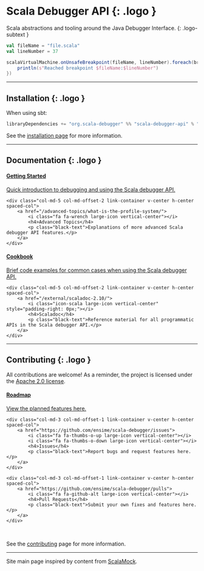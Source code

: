 # Scala Debugger API {: .logo }

Scala abstractions and tooling around the Java Debugger Interface.
{: .logo-subtext }

```scala
val fileName = "file.scala"
val lineNumber = 37

scalaVirtualMachine.onUnsafeBreakpoint(fileName, lineNumber).foreach(breakpointEvent => {
    println(s"Reached breakpoint $fileName:$lineNumber")
})
```

---

## <i class="fa fa-laptop large-icon vertical-center"></i> Installation {: .logo }

When using sbt:

```scala
libraryDependencies += "org.scala-debugger" %% "scala-debugger-api" % "1.0.0"
```

See the [installation page][installation] for more information.

---

## <i class="fa fa-gears large-icon vertical-center"></i> Documentation {: .logo }

<div class="row flex-container flex-container-center">
    <div class="col-md-5 link-container v-center h-center spaced-col">
        <a href="/getting-started/what-is-a-debugger/">
            <i class="fa fa-play-circle-o large-icon vertical-center"></i>
            <h4>Getting Started</h4>
            <p class="black-text">Quick introduction to debugging and using the Scala debugger API.</p>
        </a>
    </div>

    <div class="col-md-5 col-md-offset-2 link-container v-center h-center spaced-col">
        <a href="/advanced-topics/what-is-the-profile-system/">
            <i class="fa fa-wrench large-icon vertical-center"></i>
            <h4>Advanced Topics</h4>
            <p class="black-text">Explanations of more advanced Scala debugger API features.</p>
        </a>
    </div>
</div>

<div class="row flex-container flex-container-center">
    <div class="col-md-5 link-container v-center h-center spaced-col">
        <a href="/cookbook/creating-a-launching-debugger/">
            <i class="fa fa-book large-icon vertical-center"></i>
            <h4>Cookbook</h4>
            <p class="black-text">Brief code examples for common cases when using the Scala debugger API.</p>
        </a>
    </div>

    <div class="col-md-5 col-md-offset-2 link-container v-center h-center spaced-col">
        <a href="/external/scaladoc-2.10/">
            <i class="icon-scala large-icon vertical-center" style="padding-right: 0px;"></i>
            <h4>Scaladoc</h4>
            <p class="black-text">Reference material for all programmatic APIs in the Scala debugger API.</p>
        </a>
    </div>
</div>

---

## <i class="fa fa-group large-icon vertical-center"></i> Contributing {: .logo }

All contributions are welcome! As a reminder, the project is licensed under the
[Apache 2.0 license][license].

<div class="row flex-container flex-container-center">
    <div class="col-md-3 link-container v-center h-center spaced-col">
        <a href="/about/roadmap/">
            <i class="fa fa-road large-icon vertical-center"></i>
            <h4>Roadmap</h4>
            <p class="black-text">View the planned features here.</p>
        </a>
    </div>

    <div class="col-md-3 col-md-offset-1 link-container v-center h-center spaced-col">
        <a href="https://github.com/ensime/scala-debugger/issues">
            <i class="fa fa-thumbs-o-up large-icon vertical-center"></i>
            <i class="fa fa-thumbs-o-down large-icon vertical-center"></i>
            <h4>Issues</h4>
            <p class="black-text">Report bugs and request features here.</p>
        </a>
    </div>

    <div class="col-md-3 col-md-offset-1 link-container v-center h-center spaced-col">
        <a href="https://github.com/ensime/scala-debugger/pulls">
            <i class="fa fa-github-alt large-icon vertical-center"></i>
            <h4>Pull Requests</h4>
            <p class="black-text">Submit your own fixes and features here.</p>
        </a>
    </div>
</div>

<br />

See the [contributing][contributing] page for more information.

---

<div class="h-center">
    Site main page inspired by content from <a href="http://scalamock.org">ScalaMock</a>.
</div>

[installation]: /getting-started/installation/
[license]: https://www.apache.org/licenses/LICENSE-2.0
[contributing]: /about/contributing/


